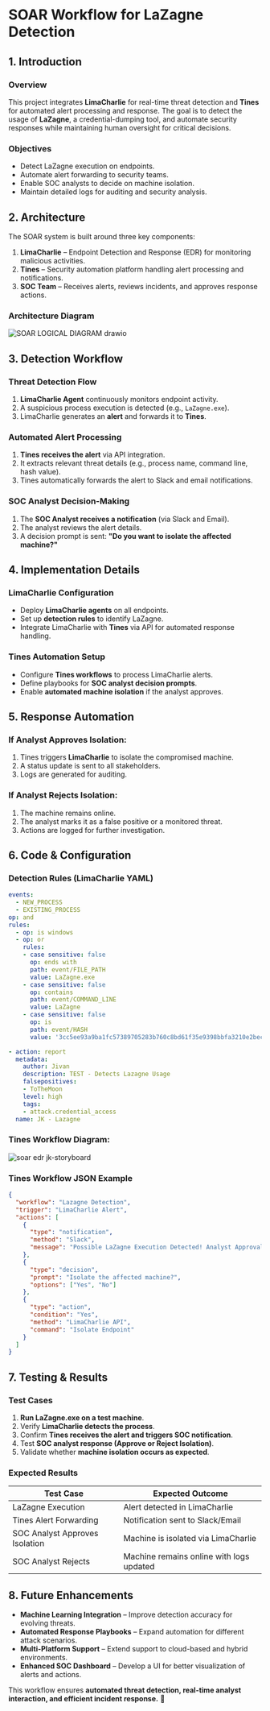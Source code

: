 # SOAR Workflow for LaZagne Detection

## **1. Introduction**
### **Overview**
This project integrates **LimaCharlie** for real-time threat detection and **Tines** for automated alert processing and response. The goal is to detect the usage of **LaZagne**, a credential-dumping tool, and automate security responses while maintaining human oversight for critical decisions.

### **Objectives**
- Detect LaZagne execution on endpoints.
- Automate alert forwarding to security teams.
- Enable SOC analysts to decide on machine isolation.
- Maintain detailed logs for auditing and security analysis.

## **2. Architecture**
The SOAR system is built around three key components:
1. **LimaCharlie** – Endpoint Detection and Response (EDR) for monitoring malicious activities.
2. **Tines** – Security automation platform handling alert processing and notifications.
3. **SOC Team** – Receives alerts, reviews incidents, and approves response actions.

### **Architecture Diagram**
![SOAR LOGICAL DIAGRAM drawio](https://github.com/user-attachments/assets/7b9cb447-ab0b-45d0-b2d0-b16c8155ebe1)

## **3. Detection Workflow**
### **Threat Detection Flow**
1. **LimaCharlie Agent** continuously monitors endpoint activity.
2. A suspicious process execution is detected (e.g., `LaZagne.exe`).
3. LimaCharlie generates an **alert** and forwards it to **Tines**.

### **Automated Alert Processing**
1. **Tines receives the alert** via API integration.
2. It extracts relevant threat details (e.g., process name, command line, hash value).
3. Tines automatically forwards the alert to Slack and email notifications.

### **SOC Analyst Decision-Making**
1. The **SOC Analyst receives a notification** (via Slack and Email).
2. The analyst reviews the alert details.
3. A decision prompt is sent: **"Do you want to isolate the affected machine?"**

## **4. Implementation Details**
### **LimaCharlie Configuration**
- Deploy **LimaCharlie agents** on all endpoints.
- Set up **detection rules** to identify LaZagne.
- Integrate LimaCharlie with **Tines** via API for automated response handling.

### **Tines Automation Setup**
- Configure **Tines workflows** to process LimaCharlie alerts.
- Define playbooks for **SOC analyst decision prompts**.
- Enable **automated machine isolation** if the analyst approves.

## **5. Response Automation**
### **If Analyst Approves Isolation:**
1. Tines triggers **LimaCharlie** to isolate the compromised machine.
2. A status update is sent to all stakeholders.
3. Logs are generated for auditing.

### **If Analyst Rejects Isolation:**
1. The machine remains online.
2. The analyst marks it as a false positive or a monitored threat.
3. Actions are logged for further investigation.

## **6. Code & Configuration**
### **Detection Rules (LimaCharlie YAML)**
```yaml
events:
  - NEW_PROCESS
  - EXISTING_PROCESS
op: and
rules:
  - op: is windows
  - op: or
    rules:
    - case sensitive: false
      op: ends with
      path: event/FILE_PATH
      value: LaZagne.exe
    - case sensitive: false
      op: contains
      path: event/COMMAND_LINE
      value: LaZagne
    - case sensitive: false
      op: is
      path: event/HASH
      value: '3cc5ee93a9ba1fc57389705283b760c8bd61f35e9398bbfa3210e2becf6d4b05'

- action: report
  metadata:
    author: Jivan
    description: TEST - Detects Lazagne Usage
    falsepositives:
    - ToTheMoon
    level: high
    tags:
    - attack.credential_access
  name: JK - Lazagne
```
### **Tines Workflow Diagram:**

![soar edr jk-storyboard](https://github.com/user-attachments/assets/5ab0e896-3910-41ee-8783-57dddbc3afb7)


### **Tines Workflow JSON Example**
```json
{
  "workflow": "Lazagne Detection",
  "trigger": "LimaCharlie Alert",
  "actions": [
    {
      "type": "notification",
      "method": "Slack",
      "message": "Possible LaZagne Execution Detected! Analyst Approval Needed."
    },
    {
      "type": "decision",
      "prompt": "Isolate the affected machine?",
      "options": ["Yes", "No"]
    },
    {
      "type": "action",
      "condition": "Yes",
      "method": "LimaCharlie API",
      "command": "Isolate Endpoint"
    }
  ]
}
```

## **7. Testing & Results**
### **Test Cases**
1. **Run LaZagne.exe on a test machine**.
2. Verify **LimaCharlie detects the process**.
3. Confirm **Tines receives the alert and triggers SOC notification**.
4. Test **SOC analyst response (Approve or Reject Isolation)**.
5. Validate whether **machine isolation occurs as expected**.

### **Expected Results**
| Test Case | Expected Outcome |
|-----------|-----------------|
| LaZagne Execution | Alert detected in LimaCharlie |
| Tines Alert Forwarding | Notification sent to Slack/Email |
| SOC Analyst Approves Isolation | Machine is isolated via LimaCharlie |
| SOC Analyst Rejects | Machine remains online with logs updated |

## **8. Future Enhancements**
- **Machine Learning Integration** – Improve detection accuracy for evolving threats.
- **Automated Response Playbooks** – Expand automation for different attack scenarios.
- **Multi-Platform Support** – Extend support to cloud-based and hybrid environments.
- **Enhanced SOC Dashboard** – Develop a UI for better visualization of alerts and actions.

This workflow ensures **automated threat detection, real-time analyst interaction, and efficient incident response.** 🚀
